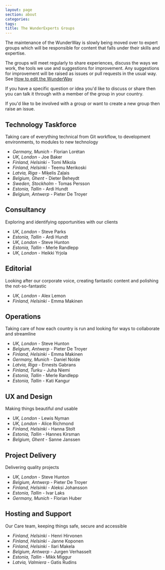 ```yaml
---
layout: page
section: about
categories:
tags:
title: The WunderExperts Groups
---
```


The maintenance of the WunderWay is slowly being moved over to expert groups which will be responsible for content that falls under their skills and expertise.

The groups will meet regularly to share experiences, discuss the ways we work, the tools we use and suggestions for improvement. Any suggestions for improvement will be raised as issues or pull requests in the usual way. See [How to edit the WunderWay](/about-this-site/how-edit-wunderway/)

If you have a specific question or idea you'd like to discuss or share then you can talk it through with a member of the group in your country.

If you'd like to be involved with a group or want to create a new group then raise an issue.

## Technology Taskforce
Taking care of everything technical from Git workflow, to development environments, to modules to new technology

 - *Germany, Munich* - Florian Lorétan
 - *UK, London* - Joe Baker
 - *Finland, Helsinki* - Tomi Mikola
 - *Finland, Helsinki* - Teemu Merikoski
 - *Latvia, Riga* - Miķelis Zaļais
 - *Belgium, Ghent* - Dieter Beheydt
 - *Sweden, Stockholm* - Tomas Persson
 - *Estonia, Tallin* - Ardi Hundt
 - *Belgium, Antwerp* - Pieter De Troyer

## Consultancy
Exploring and identifying opportunities with our clients

 - *UK, London* - Steve Parks
 - *Estonia, Tallin* - Ardi Hundt
 - *UK, London* - Steve Hunton
 - *Estonia, Tallin* - Merle Randlepp
 - *UK, London* - Heikki Yrjola

## Editorial 
Looking after our corporate voice, creating fantastic content and polishing the not-so-fantastic

 - *UK, London* - Alex Lemon 
 - *Finland, Helsinki* - Emma Makinen

## Operations 
Taking care of how each country is run and looking for ways to collaborate and streamline

 - *UK, London* - Steve Hunton
 - *Belgium, Antwerp* - Pieter De Troyer
 - *Finland, Helsinki* - Emma Makinen
 - *Germany, Munich* - Daniel Nolde
 - *Latvia, Riga* - Ernests Gabrans
 - *Finland, Turku* - Juha Niemi
 - *Estonia, Tallin* - Merle Randlepp
 - *Estonia, Tallin* - Kati Kangur

## UX and Design
Making things beautiful *and* usable

 - *UK, London* - Lewis Nyman
 - *UK, London* - Alice Richmond
 - *Finland, Helsinki* - Hanna Stolt
 - *Estonia, Tallin* - Hannes Kirsman
 - *Belgium, Ghent* - Sanne Janssen

## Project Delivery
Delivering quality projects

 - *UK, London* - Steve Hunton
 - *Belgium, Antwerp* - Pieter De Troyer
 - *Finland, Helsinki* - Aleksi Johansson
 - *Estonia, Tallin* - Ivar Laks
 - *Germany, Munich* - Florian Huber

## Hosting and Support
Our Care team, keeping things safe, secure and accessible

 - *Finland, Helsinki* - Henri Hirvonen
 - *Finland, Helsinki* - Janne Koponen
 - *Finland, Helsinki* - Ilari Makela
 - *Belgium, Antwerp* - Jurgen Verhasselt
 - *Estonia, Tallin* - Mikk Miggur
 - *Latvia, Valmiera* - Gatis Rudins
 